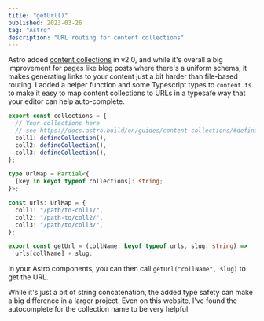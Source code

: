 ```yaml
---
title: "getUrl()"
published: 2023-03-26
tag: "Astro"
description: "URL routing for content collections"
---
```


Astro added [content collections](https://docs.astro.build/en/guides/content-collections/) in v2.0, and while it's overall a big improvement for pages like blog posts where there's a uniform schema, it makes generating links to your content just a bit harder than file-based routing. I added a helper function and some Typescript types to `content.ts` to make it easy to map content collections to URLs in a typesafe way that your editor can help auto-complete.

```typescript
export const collections = {
  // Your collections here
  // see https://docs.astro.build/en/guides/content-collections/#defining-multiple-collections
  coll1: defineCollection(),
  coll2: defineCollection(),
  coll3: defineCollection(),
};

type UrlMap = Partial<{
  [key in keyof typeof collections]: string;
}>;

const urls: UrlMap = {
  coll1: "/path/to-coll1/",
  coll2: "/path-to/coll2/",
  coll3: "/path/to/coll3/",
};

export const getUrl = (collName: keyof typeof urls, slug: string) =>
  urls[collName] + slug;
```

In your Astro components, you can then call `getUrl("collName", slug)` to get the URL.

While it's just a bit of string concatenation, the added type safety can make a big difference in a larger project. Even on this website, I've found the autocomplete for the collection name to be very helpful.